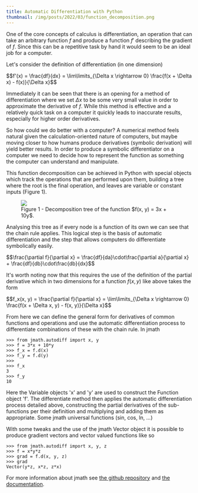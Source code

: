 ```yaml
---
title: Automatic Differentiation with Python
thumbnail: /img/posts/2022/03/function_decomposition.png
---
```


One of the core concepts of calculus is differentiation, an operation that can take an arbitrary function $f$ and produce a function $f'$ describing the gradient of $f$. Since this can be a repetitive task by hand it would seem to be an ideal job for a computer.

Let's consider the definition of differentiation (in one dimension)

<p>$$f'(x) = \frac{df}{dx} = \lim\limits_{\Delta x \rightarrow 0} \frac{f(x + \Delta x) - f(x)}{\Delta x}$$</p>

Immediately it can be seen that there is an opening for a method of differentiation where we set $\Delta x$ to be some very small value in order to approximate the derivative of $f$. While this method is effective and a relatively quick task on a computer it quickly leads to inaccurate results, especially for higher order derivatives. 

So how could we do better with a computer? A numerical method feels natural given the calculation-oriented nature of computers, but maybe moving closer to how humans produce derivatives (symbolic derivation) will yield better results. In order to produce a symbolic differentiator on a computer we need to decide how to represent the function as something the computer can understand and manipulate. 

This function decomposition can be achieved in Python with special objects which track the operations that are performed upon them, building a tree where the root is the final operation, and leaves are variable or constant inputs (Figure 1).

<figure>
    <img src="{{site.baseurl}}/img/posts/2022/03/function_decomposition.png" />
    <figcaption>Figure 1 - Decomposition tree of the function $f(x, y) = 3x + 10y$.</figcaption>
</figure>

Analysing this tree as if every node is a function of its own we can see that the chain rule applies. This logical step is the basis of automatic differentiation and the step that allows computers do differentiate symbolically easily.

<p>$$\frac{\partial f}{\partial x} = \frac{df}{da}\cdot\frac{\partial a}{\partial x} + \frac{df}{db}\cdot\frac{db}{dx}$$</p>

It's worth noting now that this requires the use of the definition of the partial derivative which in two dimensions for a function $f(x, y)$ like above takes the form

<p>$$f_x(x, y) = \frac{\partial f}{\partial x} = \lim\limits_{\Delta x \rightarrow 0} \frac{f(x + \Delta x, y) - f(x, y)}{\Delta x}$$</p>

From here we can define the general form for derivatives of common functions and operations and use the automatic differentiation process to differentiate combinations of these with the chain rule. In jmath

<pre><code class="language-py">>>> from jmath.autodiff import x, y
>>> f = 3*x + 10*y
>>> f_x = f.d(x)
>>> f_y = f.d(y)
>>>
>>> f_x
3
>>> f_y
10
</code></pre>

Here the Variable objects 'x' and 'y' are used to construct the Function object 'f'. The differentiate method then applies the automatic differentiation process detailed above, constructing the partial derivatives of the sub-functions per their definition and multiplying and adding them as appropriate. Some jmath universal functions (sin, cos, ln, ...) 

With some tweaks and the use of the jmath Vector object it is possible to produce gradient vectors and vector valued functions like so

<pre><code class="language-py">>>> from jmath.autodiff import x, y, z
>>> f = x*y*z
>>> grad = f.d(x, y, z)
>>> grad
Vector(y*z, x*z, z*x)
</code></pre>

For more information about jmath see <a href='https://github.com/JHay0112/jmath' target='_blank'>the github repository</a> and <a href='https://jmath.jordanhay.com/'>the documentation</a>.